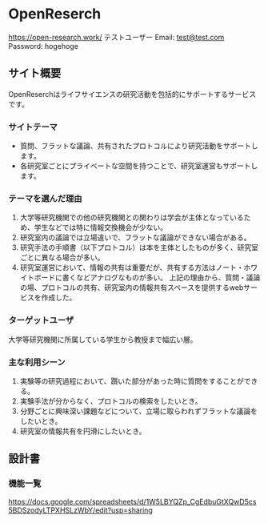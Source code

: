 # OpenReserch
https://open-research.work/
テストユーザー
Email: test@test.com
Password: hogehoge

## サイト概要
OpenReserchはライフサイエンスの研究活動を包括的にサポートするサービスです。

### サイトテーマ
* 質問、フラットな議論、共有されたプロトコルにより研究活動をサポートします。
* 各研究室ごとにプライベートな空間を持つことで、研究室運営もサポートします。

### テーマを選んだ理由
1. 大学等研究機関での他の研究機関との関わりは学会が主体となっているため、学生などでは特に情報交換機会が少ない。
2. 研究室内の議論では立場違いで、フラットな議論ができない場合がある。
3. 研究手法の手順書（以下プロトコル）は本を主体としたものが多く、研究室ごとに異なる場合が多い。
4. 研究室運営において、情報の共有は重要だが、共有する方法はノート・ホワイトボードに書くなどアナログなものが多い。
上記の理由から、質問・議論の場、プロトコルの共有、研究室内の情報共有スペースを提供するwebサービスを作成した。

### ターゲットユーザ
大学等研究機関に所属している学生から教授まで幅広い層。

### 主な利用シーン
1. 実験等の研究過程において、躓いた部分があった時に質問をすることができる。
2. 実験手法が分からなく、プロトコルの検索をしたいとき。
3. 分野ごとに興味深い課題などについて、立場に取らわれずフラットな議論をしたいとき。
4. 研究室の情報共有を円滑にしたいとき。

## 設計書

### 機能一覧
https://docs.google.com/spreadsheets/d/1W5LBYQZp_CgEdbuGtXQwD5cs5BDSzodyLTPXHSLzWbY/edit?usp=sharing


